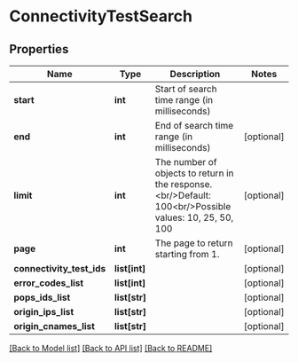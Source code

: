 # ConnectivityTestSearch

## Properties
Name | Type | Description | Notes
------------ | ------------- | ------------- | -------------
**start** | **int** | Start of search time range (in milliseconds) | 
**end** | **int** | End of search time range (in milliseconds) | [optional] 
**limit** | **int** | The number of objects to return in the response.&lt;br/&gt;Default: 100&lt;br/&gt;Possible values: 10, 25, 50, 100 | [optional] 
**page** | **int** | The page to return starting from 1. | [optional] 
**connectivity_test_ids** | **list[int]** |  | [optional] 
**error_codes_list** | **list[int]** |  | [optional] 
**pops_ids_list** | **list[str]** |  | [optional] 
**origin_ips_list** | **list[str]** |  | [optional] 
**origin_cnames_list** | **list[str]** |  | [optional] 

[[Back to Model list]](../README.md#documentation-for-models) [[Back to API list]](../README.md#documentation-for-api-endpoints) [[Back to README]](../README.md)

